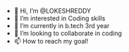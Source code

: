 - 👋 Hi, I’m @LOKESHREDDY
- 👀 I’m interested in Coding skills
- 🌱 I’m currently in b.tech 3rd year
- 💞️ I’m looking to collaborate in coding
- 📫 How to reach my goal!

<!---
LOKESH-1810/LOKESH-1810 is a ✨ special ✨ repository because its `README.md` (this file) appears on your GitHub profile.
You can click the Preview link to take a look at your changes.
--->
